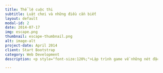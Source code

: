 ```yaml
---
title: Thể lệ cuộc thi
subtitle: Luật chơi và những điều cần biết
layout: default
modal-id: 2
date: 2014-07-17
img: escape.png
thumbnail: escape-thumbnail.png
alt: image-alt
project-date: April 2014
client: Start Bootstrap
category: Web Development
description: <p style="font-size:120%;">Lập trình game về những nét đặc trưng của đất nước và văn hóa Nhật Bản. <br>Có thể mang một trong các nội dung sau. <br> - Game mang hình ảnh, biểu tượng đặc trưng của đất nước Nhật Bản. <br> - Game hỗ trợ học tập, tìm hiểu ngôn ngữ và văn hóa Nhật Bản. <br> - Game mô phỏng một trò chơi truyền thống của Nhật Bản.</p>

---
```

